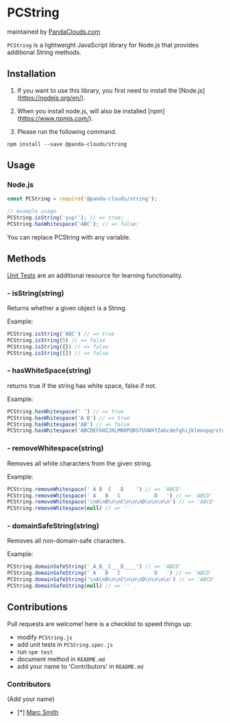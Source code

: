 
PCString
=========
maintained by [PandaClouds.com](https://pandaclouds.com)

`PCString` is a lightweight JavaScript library for Node.js that provides additional String methods.


Installation
------------

1. If you want to use this library, you first need to install the [Node.js] (https://nodejs.org/en/).

2. When you install node.js, will also be installed [npm] (https://www.npmjs.com/).

3. Please run the following command.

```
npm install --save @panda-clouds/string
```

Usage
-----

### Node.js

```javascript
const PCString = require('@panda-clouds/string');

// example usage
PCString.isString('yup!'); // => true;
PCString.hasWhitespace('ABC'); // => false;
```

You can replace PCString with any variable.


Methods
-------

[Unit Tests] are an additional resource for learning functionality.

### - isString(string)

Returns whether a given object is a String.

Example:

```javascript
PCString.isString('ABC') // => true
PCString.isString(5) // => false
PCString.isString({}) // => false
PCString.isString([]) // => false
```

### - hasWhiteSpace(string)

returns true if the string has white space, false if not.


Example:

```javascript
PCString.hasWhitespace(' ') // => true
PCString.hasWhitespace('A B') // => true
PCString.hasWhitespace('AB') // => false
PCString.hasWhitespace('ABCDEFGHIJKLMNOPQRSTUVWXYZabcdefghijklmnopqrstuvwxyz0123456789-!@#$%^&*()') // => false
```


### - removeWhitespace(string)

Removes all white characters from the given string.

Example:

```javascript
PCString.removeWhitespace(' A B  C   D    ') // => 'ABCD'
PCString.removeWhitespace('	A	B	C			D	') // => 'ABCD'
PCString.removeWhitespace('\nA\nB\n\nC\n\n\nD\n\n\n\n') // => 'ABCD'
PCString.removeWhitespace(null) // => ''
```

### - domainSafeString(string)

Removes all non-domain-safe characters.

Example:

```javascript
PCString.domainSafeString('_A_B__C___D____') // => 'ABCD'
PCString.domainSafeString('	A	B	C			D	') // => 'ABCD'
PCString.domainSafeString('\nA\nB\n\nC\n\n\nD\n\n\n\n') // => 'ABCD'
PCString.domainSafeString(null) // => ''
```


Contributions
-------------

Pull requests are welcome! here is a checklist to speed things up:

- modify `PCString.js`
- add unit tests in `PCString.spec.js`
- run `npm test`
- document method in `README.md`
- add your name to 'Contributors' in `README.md`


### Contributors

(Add your name)

- [*] [Marc Smith](https://github.com/mrmarcsmith)


[Unit Tests]: https://github.com/panda-clouds/string/blob/master/spec/PCString.spec.js
